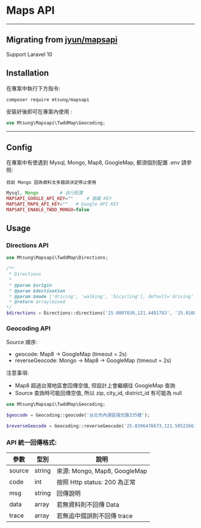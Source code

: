 # Maps API
------------

## Migrating from [jyun/mapsapi](https://github.com/jyun790430/mapsapi)

Support Laravel 10

## Installation

在專案中執行下方指令:

```bash
composer require mtsung/mapsapi
```

安裝好後即可在專案內使用 :

```php
use Mtsung\Mapsapi\TwddMap\Geocoding;
```

---

## Config

在專案中有使遇到 Mysql, Mongo, Map8, GoogleMap, 都須個別配置 .env 請參照:

`目前 Mongo 因為資料太多錯誤決定停止使用`

```php
Mysql, Mongo        # 自行配置
MAPSAPI_GOOGLE_API_KEY=""     # 圖霸 KEY
MAPSAPI_MAP8_API_KEY=""   # Google API KEY
MAPSAPI_ENABLE_TWDD_MONGO=false
```

## Usage

### Directions API

```php
use Mtsung\Mapsapi\TwddMap\Directions;

/**
 * Directions
 *
 * @param $origin
 * @param $destination
 * @param $mode ['driving', 'walking', 'bicycling'], default='driving'
 * @return array|mixed
*/
$directions = Directions::directions('25.0097038,121.4401783', '25.0108898,121.4346963');
```

### Geocoding API

Source 順序:

* geocode: Map8 -> GoogleMap (timeout = 2s)
* reverseGeocode: Mongo -> Map8 -> GoogleMap (timeout = 2s)

注意事項:

* Map8 超過台灣地區會回傳空值, 但設計上會繼續往 GoogleMap 查詢
* Source 查詢時可能回傳空值, 所以 zip, city_id, district_id 有可能為 null

```php
use Mtsung\Mapsapi\TwddMap\Geocoding;

$geocode = Geocoding::geocode('台北市內湖區瑞光路335號');

$reverseGeocode = Geocoding::reverseGeocode('25.0396476673,121.505226616');
```

### API 統一回傳格式:

| 參數     | 型別     | 說明                         |
|--------|--------|----------------------------|
| source | string | 來源: Mongo, Map8, GoogleMap |
| code   | int    | 按照 Http status: 200 為正常    |
| msg    | string | 回傳說明                       |
| data   | array  | 若無資料則不回傳 Data              |
| trace  | array  | 若無追中錯誤則不回傳 trace           |


